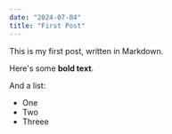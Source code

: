 ```yaml
---
date: "2024-07-04"
title: "First Post"
---
```


This is my first post, written in Markdown.

Here's some **bold text**.

And a list:

- One
- Two
- Threee
